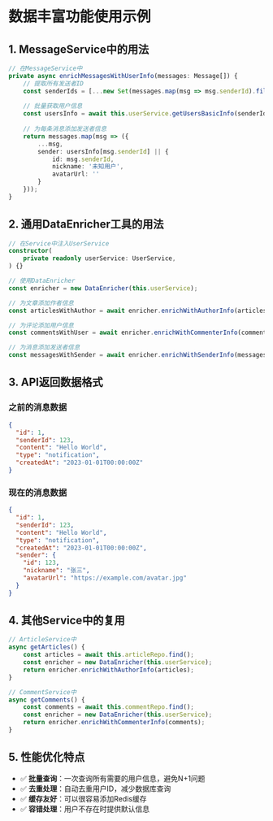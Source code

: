 # 数据丰富功能使用示例

## 1. MessageService中的用法

```typescript
// 在MessageService中
private async enrichMessagesWithUserInfo(messages: Message[]) {
    // 提取所有发送者ID
    const senderIds = [...new Set(messages.map(msg => msg.senderId).filter(id => id))];
    
    // 批量获取用户信息
    const usersInfo = await this.userService.getUsersBasicInfo(senderIds);
    
    // 为每条消息添加发送者信息
    return messages.map(msg => ({
        ...msg,
        sender: usersInfo[msg.senderId] || {
            id: msg.senderId,
            nickname: '未知用户',
            avatarUrl: ''
        }
    }));
}
```

## 2. 通用DataEnricher工具的用法

```typescript
// 在Service中注入UserService
constructor(
    private readonly userService: UserService,
) {}

// 使用DataEnricher
const enricher = new DataEnricher(this.userService);

// 为文章添加作者信息
const articlesWithAuthor = await enricher.enrichWithAuthorInfo(articles);

// 为评论添加用户信息
const commentsWithUser = await enricher.enrichWithCommenterInfo(comments);

// 为消息添加发送者信息
const messagesWithSender = await enricher.enrichWithSenderInfo(messages);
```

## 3. API返回数据格式

### 之前的消息数据

```json
{
  "id": 1,
  "senderId": 123,
  "content": "Hello World",
  "type": "notification",
  "createdAt": "2023-01-01T00:00:00Z"
}
```

### 现在的消息数据

```json
{
  "id": 1,
  "senderId": 123,
  "content": "Hello World",
  "type": "notification",
  "createdAt": "2023-01-01T00:00:00Z",
  "sender": {
    "id": 123,
    "nickname": "张三",
    "avatarUrl": "https://example.com/avatar.jpg"
  }
}
```

## 4. 其他Service中的复用

```typescript
// ArticleService中
async getArticles() {
    const articles = await this.articleRepo.find();
    const enricher = new DataEnricher(this.userService);
    return enricher.enrichWithAuthorInfo(articles);
}

// CommentService中
async getComments() {
    const comments = await this.commentRepo.find();
    const enricher = new DataEnricher(this.userService);
    return enricher.enrichWithCommenterInfo(comments);
}
```

## 5. 性能优化特点

- ✅ **批量查询**：一次查询所有需要的用户信息，避免N+1问题
- ✅ **去重处理**：自动去重用户ID，减少数据库查询
- ✅ **缓存友好**：可以很容易添加Redis缓存
- ✅ **容错处理**：用户不存在时提供默认信息
